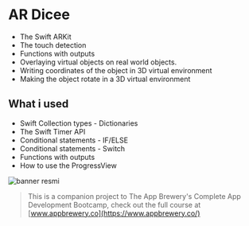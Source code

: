 

# AR Dicee

* The Swift ARKit
* The touch detection
* Functions with outputs
* Overlaying virtual objects on real world objects.
* Writing coordinates of the object in 3D virtual environment
* Making the object rotate in a 3D virtual environment

## What i used

* Swift Collection types - Dictionaries
* The Swift Timer API
* Conditional statements - IF/ELSE
* Conditional statements - Switch
* Functions with outputs
* How to use the ProgressView


![banner resmi](https://r.resimlink.com/Uqkcmv5d.png)
>This is a companion project to The App Brewery's Complete App Development Bootcamp, check out the full course at [www.appbrewery.co](https://www.appbrewery.co/)



